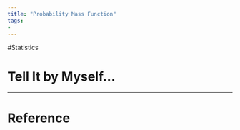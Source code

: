```yaml
---
title: "Probability Mass Function"
tags:
- 
---
```


#Statistics  

# Tell It by Myself...



---



# Reference 

